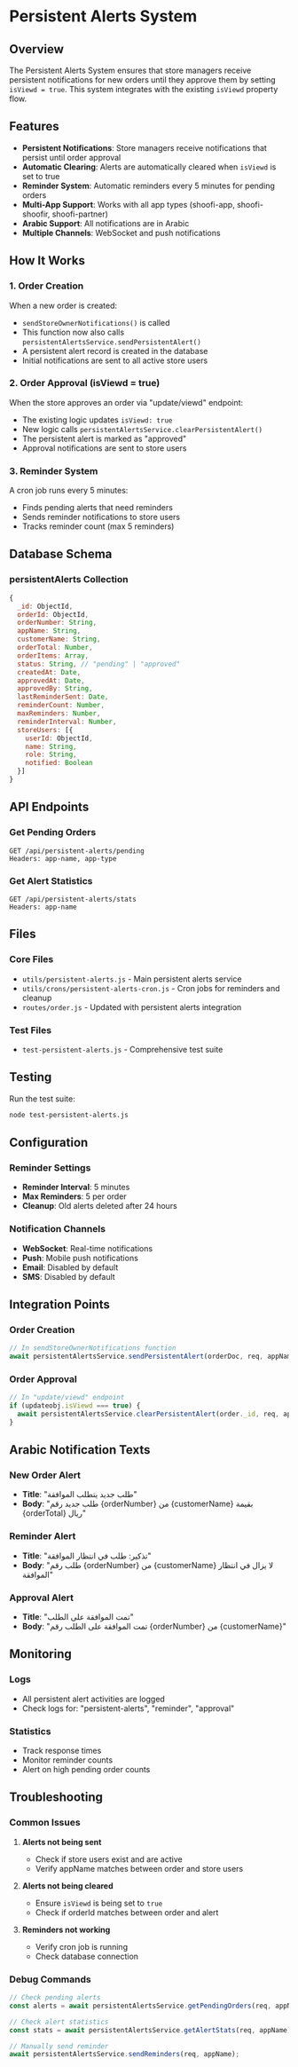 # Persistent Alerts System

## Overview

The Persistent Alerts System ensures that store managers receive persistent notifications for new orders until they approve them by setting `isViewd = true`. This system integrates with the existing `isViewd` property flow.

## Features

- **Persistent Notifications**: Store managers receive notifications that persist until order approval
- **Automatic Clearing**: Alerts are automatically cleared when `isViewd` is set to true
- **Reminder System**: Automatic reminders every 5 minutes for pending orders
- **Multi-App Support**: Works with all app types (shoofi-app, shoofi-shoofir, shoofi-partner)
- **Arabic Support**: All notifications are in Arabic
- **Multiple Channels**: WebSocket and push notifications

## How It Works

### 1. Order Creation
When a new order is created:
- `sendStoreOwnerNotifications()` is called
- This function now also calls `persistentAlertsService.sendPersistentAlert()`
- A persistent alert record is created in the database
- Initial notifications are sent to all active store users

### 2. Order Approval (isViewd = true)
When the store approves an order via "update/viewd" endpoint:
- The existing logic updates `isViewd: true`
- New logic calls `persistentAlertsService.clearPersistentAlert()`
- The persistent alert is marked as "approved"
- Approval notifications are sent to store users

### 3. Reminder System
A cron job runs every 5 minutes:
- Finds pending alerts that need reminders
- Sends reminder notifications to store users
- Tracks reminder count (max 5 reminders)

## Database Schema

### persistentAlerts Collection
```javascript
{
  _id: ObjectId,
  orderId: ObjectId,
  orderNumber: String,
  appName: String,
  customerName: String,
  orderTotal: Number,
  orderItems: Array,
  status: String, // "pending" | "approved"
  createdAt: Date,
  approvedAt: Date,
  approvedBy: String,
  lastReminderSent: Date,
  reminderCount: Number,
  maxReminders: Number,
  reminderInterval: Number,
  storeUsers: [{
    userId: ObjectId,
    name: String,
    role: String,
    notified: Boolean
  }]
}
```

## API Endpoints

### Get Pending Orders
```
GET /api/persistent-alerts/pending
Headers: app-name, app-type
```

### Get Alert Statistics
```
GET /api/persistent-alerts/stats
Headers: app-name
```

## Files

### Core Files
- `utils/persistent-alerts.js` - Main persistent alerts service
- `utils/crons/persistent-alerts-cron.js` - Cron jobs for reminders and cleanup
- `routes/order.js` - Updated with persistent alerts integration

### Test Files
- `test-persistent-alerts.js` - Comprehensive test suite

## Testing

Run the test suite:
```bash
node test-persistent-alerts.js
```

## Configuration

### Reminder Settings
- **Reminder Interval**: 5 minutes
- **Max Reminders**: 5 per order
- **Cleanup**: Old alerts deleted after 24 hours

### Notification Channels
- **WebSocket**: Real-time notifications
- **Push**: Mobile push notifications
- **Email**: Disabled by default
- **SMS**: Disabled by default

## Integration Points

### Order Creation
```javascript
// In sendStoreOwnerNotifications function
await persistentAlertsService.sendPersistentAlert(orderDoc, req, appName);
```

### Order Approval
```javascript
// In "update/viewd" endpoint
if (updateobj.isViewd === true) {
  await persistentAlertsService.clearPersistentAlert(order._id, req, appName);
}
```

## Arabic Notification Texts

### New Order Alert
- **Title**: "طلب جديد يتطلب الموافقة"
- **Body**: "طلب جديد رقم {orderNumber} من {customerName} بقيمة {orderTotal} ريال"

### Reminder Alert
- **Title**: "تذكير: طلب في انتظار الموافقة"
- **Body**: "طلب رقم {orderNumber} من {customerName} لا يزال في انتظار الموافقة"

### Approval Alert
- **Title**: "تمت الموافقة على الطلب"
- **Body**: "تمت الموافقة على الطلب رقم {orderNumber} من {customerName}"

## Monitoring

### Logs
- All persistent alert activities are logged
- Check logs for: "persistent-alerts", "reminder", "approval"

### Statistics
- Track response times
- Monitor reminder counts
- Alert on high pending order counts

## Troubleshooting

### Common Issues

1. **Alerts not being sent**
   - Check if store users exist and are active
   - Verify appName matches between order and store users

2. **Alerts not being cleared**
   - Ensure `isViewd` is being set to `true`
   - Check if orderId matches between order and alert

3. **Reminders not working**
   - Verify cron job is running
   - Check database connection

### Debug Commands
```javascript
// Check pending alerts
const alerts = await persistentAlertsService.getPendingOrders(req, appName);

// Check alert statistics
const stats = await persistentAlertsService.getAlertStats(req, appName);

// Manually send reminder
await persistentAlertsService.sendReminders(req, appName);
``` 
